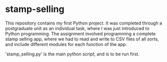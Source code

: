 # stamp-selling

This repository contains my first Python project. It was completed through a postgraduate unit as an individual task, where I was just introduced to Python programming. The assignment involved programming a complete stamp selling app, where we had to read and write to CSV files of all sorts, and include different modules for each function of the app.

'stamp_selling.py' is the main python script, and is to be run first.
